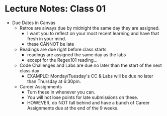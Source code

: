 # Lecture Notes: Class 01

- Due Dates in Canvas
  - Retros are always due by midnight the same day they are assigned.
    - I want you to reflect on your most recent learning and have that fresh in your mind.
    - these CANNOT be late
  - Readings are due right before class starts
    - readings are assigned the same day as the labs
    - except for the Regex101 reading...
  - Code Challenges and Labs are due no later than the start of the next class day
    - EXAMPLE: Monday/Tuesday's CC & Labs will be due no later than Thursday at 6:30pm.
  - Career Assignments
    - Turn these in whenever you can.
    - You will not lose points for late submissions on these.
    - HOWEVER, do NOT fall behind and have a bunch of Career Assignments due at the end of the 9 weeks.
